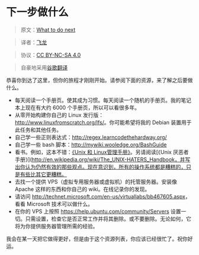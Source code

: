 # 下一步做什么

> 原文：[What to do next](https://archive.fo/qkILJ)

> 译者：[飞龙](https://github.com/wizardforcel)

> 协议：[CC BY-NC-SA 4.0](http://creativecommons.org/licenses/by-nc-sa/4.0/)

> 自豪地采用[谷歌翻译](https://translate.google.cn/)

恭喜你到达了这里，但你的旅程才刚刚开始。请参阅下面的资源，来了解之后要做什么。

+   每天阅读一个手册页。使其成为习惯。每天阅读一个随机的手册页。我的笔记本上现在有大约 6000 个手册页，所以可以看很多年。
+   从零开始构建你自己的 Linux 发行版：<http://www.linuxfromscratch.org/lfs/>。你可能希望将我的 Debian 装置用于此任务和其他任务。
+   自己学一些正则表达式：<http://regex.learncodethehardway.org/>
+   自己学一些 bash 脚本：<http://mywiki.wooledge.org/BashGuide>
+   看书。例如，这本不错：[《Unix 和 Linux管理手册》](http://www.admin.com/)。另请阅读[《Unix 厌恶者手册》](http://en.wikipedia.org/wiki/The_UNIX-HATERS_Handbook，并写出你认为仍然有效的那些观点。现在意识到，所有的操作系​​统都是糟糕的，只是有些比其它更糟糕。
+   去找一个提供 VPS（虚拟专用服务器或虚拟机）的托管服务器。安装像 Apache 这样的东西和你自己的 wiki。在线记录你的发现。
+   请访问 <http://technet.microsoft.com/en-us/virtuallabs/bb467605.aspx>，看看 Microsoft 技术可以做什么。
+   在你的 VPS 上按照 <https://help.ubuntu.com/community/Servers> 设置一切。只需设置，检查它是否正常工作并将其删除。或不要删除。无论如何，它将为你提供服务器管理所需的经验。

我会在某一天把它做得更好，但是由于这个资源列表，你应该已经很忙了。祝你好运。
